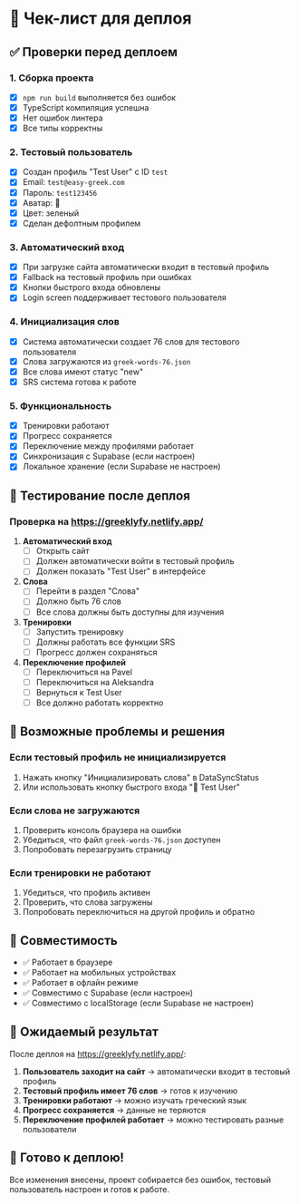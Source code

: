 # 🚀 Чек-лист для деплоя

## ✅ Проверки перед деплоем

### 1. Сборка проекта

- [x] `npm run build` выполняется без ошибок
- [x] TypeScript компиляция успешна
- [x] Нет ошибок линтера
- [x] Все типы корректны

### 2. Тестовый пользователь

- [x] Создан профиль "Test User" с ID `test`
- [x] Email: `test@easy-greek.com`
- [x] Пароль: `test123456`
- [x] Аватар: 🧪
- [x] Цвет: зеленый
- [x] Сделан дефолтным профилем

### 3. Автоматический вход

- [x] При загрузке сайта автоматически входит в тестовый профиль
- [x] Fallback на тестовый профиль при ошибках
- [x] Кнопки быстрого входа обновлены
- [x] Login screen поддерживает тестового пользователя

### 4. Инициализация слов

- [x] Система автоматически создает 76 слов для тестового пользователя
- [x] Слова загружаются из `greek-words-76.json`
- [x] Все слова имеют статус "new"
- [x] SRS система готова к работе

### 5. Функциональность

- [x] Тренировки работают
- [x] Прогресс сохраняется
- [x] Переключение между профилями работает
- [x] Синхронизация с Supabase (если настроен)
- [x] Локальное хранение (если Supabase не настроен)

## 🧪 Тестирование после деплоя

### Проверка на https://greeklyfy.netlify.app/

1. **Автоматический вход**
   - [ ] Открыть сайт
   - [ ] Должен автоматически войти в тестовый профиль
   - [ ] Должен показать "Test User" в интерфейсе

2. **Слова**
   - [ ] Перейти в раздел "Слова"
   - [ ] Должно быть 76 слов
   - [ ] Все слова должны быть доступны для изучения

3. **Тренировки**
   - [ ] Запустить тренировку
   - [ ] Должны работать все функции SRS
   - [ ] Прогресс должен сохраняться

4. **Переключение профилей**
   - [ ] Переключиться на Pavel
   - [ ] Переключиться на Aleksandra
   - [ ] Вернуться к Test User
   - [ ] Все должно работать корректно

## 🔧 Возможные проблемы и решения

### Если тестовый профиль не инициализируется

1. Нажать кнопку "Инициализировать слова" в DataSyncStatus
2. Или использовать кнопку быстрого входа "🧪 Test User"

### Если слова не загружаются

1. Проверить консоль браузера на ошибки
2. Убедиться, что файл `greek-words-76.json` доступен
3. Попробовать перезагрузить страницу

### Если тренировки не работают

1. Убедиться, что профиль активен
2. Проверить, что слова загружены
3. Попробовать переключиться на другой профиль и обратно

## 📱 Совместимость

- ✅ Работает в браузере
- ✅ Работает на мобильных устройствах
- ✅ Работает в офлайн режиме
- ✅ Совместимо с Supabase (если настроен)
- ✅ Совместимо с localStorage (если Supabase не настроен)

## 🎯 Ожидаемый результат

После деплоя на https://greeklyfy.netlify.app/:

1. **Пользователь заходит на сайт** → автоматически входит в тестовый профиль
2. **Тестовый профиль имеет 76 слов** → готов к изучению
3. **Тренировки работают** → можно изучать греческий язык
4. **Прогресс сохраняется** → данные не теряются
5. **Переключение профилей работает** → можно тестировать разные пользователи

## 🚀 Готово к деплою!

Все изменения внесены, проект собирается без ошибок, тестовый пользователь настроен и готов к работе.
